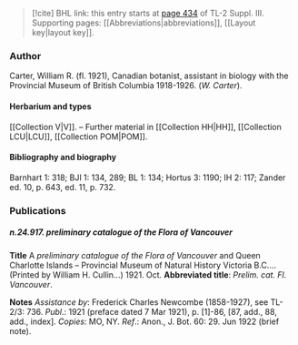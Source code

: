 > [!cite] BHL link: this entry starts at [page 434](https://www.biodiversitylibrary.org/item/103861#page/444/mode/1up) of TL-2 Suppl. III.
> Supporting pages: [[Abbreviations|abbreviations]], [[Layout key|layout key]].

### Author

Carter, William R. (fl. 1921), Canadian botanist, assistant in biology with the Provincial Museum of British Columbia 1918-1926. (*W. Carter*).

#### Herbarium and types

[[Collection V|V]]. – Further material in [[Collection HH|HH]], [[Collection LCU|LCU]], [[Collection POM|POM]].

#### Bibliography and biography

Barnhart 1: 318; BJI 1: 134, 289; BL 1: 134; Hortus 3: 1190; IH 2: 117; Zander ed. 10, p. 643, ed. 11, p. 732.

### Publications

##### n.24.917. preliminary catalogue of the Flora of Vancouver

**Title**
A *preliminary catalogue of the Flora of Vancouver* and Queen Charlotte Islands – Provincial Museum of Natural History Victoria B.C.... (Printed by William H. Cullin...) 1921. Oct.
**Abbreviated title**: *Prelim. cat. Fl. Vancouver*.

**Notes**
*Assistance by*: Frederick Charles Newcombe (1858-1927), see TL-2/3: 736.
*Publ*.: 1921 (preface dated 7 Mar 1921), p. \[1\]-86, \[87, add., 88, add., index\]. *Copies*: MO, NY.
*Ref*.: Anon., J. Bot. 60: 29. Jun 1922 (brief note).


